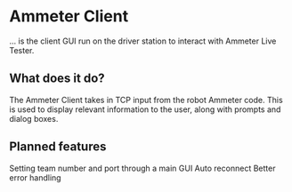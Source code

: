 # Ammeter Client
... is the client GUI run on the driver station to interact with Ammeter Live Tester.
## What does it do?
The Ammeter Client takes in TCP input from the robot Ammeter code. This is used to display relevant information to the user, along with prompts and dialog boxes.
## Planned features
Setting team number and port through a main GUI
Auto reconnect
Better error handling
